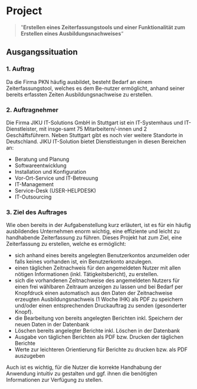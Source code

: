 # Project
> "**Erstellen eines Zeiterfassungstools und einer Funktionalität zum Erstellen eines Ausbildungsnachweises**“

## Ausgangssituation
### 1. Auftrag
Da die Firma PKN häufig ausbildet, besteht Bedarf an einem Zeiterfassungstool, welches es dem Be-nutzer ermöglicht, anhand seiner bereits erfassten Zeiten Ausbildungsnachweise zu erstellen.

### 2. Auftragnehmer
Die Firma JIKU IT-Solutions GmbH in Stuttgart ist ein IT-Systemhaus und IT-Dienstleister, mit insge-samt 75 Mitarbeitern/-innen und 2 Geschäftsführern. Neben Stuttgart gibt es noch vier weitere Standorte in Deutschland.
JIKU IT-Solution bietet Dienstleistungen in diesen Bereichen an:
- Beratung und Planung
- Softwareentwicklung
- Installation und Konfiguration
- Vor-Ort-Service und IT-Betreuung
- IT-Management
- Service-Desk (USER-HELPDESK)
- IT-Outsourcing

### 3. Ziel des Auftrages
Wie oben bereits in der Aufgabenstellung kurz erläutert, ist es für ein häufig ausbildendes Unternehmen enorm wichtig, eine effiziente und leicht zu handhabende Zeiterfassung zu führen. Dieses Projekt hat zum Ziel, eine Zeiterfassung zu erstellen, welche es ermöglicht:
- sich anhand eines bereits angelegten Benutzerkontos anzumelden oder falls keines vorhanden ist, ein Benutzerkonto anzulegen.
- einen täglichen Zeitnachweis für den angemeldeten Nutzer mit allen nötigen Informationen (inkl. Tätigkeitsbericht), zu erstellen.
- sich die vorhandenen Zeitnachweise des angemeldeten Nutzers für einen frei wählbaren Zeitraum anzeigen zu lassen und bei Bedarf per Knopfdruck einen automatisch aus den Daten der Zeitnachweise erzeugten Ausbildungsnachweis (1 Woche IHK) als PDF zu speichern und/oder einen entsprechenden Druckauftrag zu senden (gesonderter Knopf).
- die Bearbeitung von bereits angelegten Berichten inkl. Speichern der neuen Daten in der Datenbank
- Löschen bereits angelegter Berichte inkl. Löschen in der Datenbank
- Ausgabe von täglichen Berichten als PDF bzw. Drucken der täglichen Berichte
- Werte zur leichteren Orientierung für Berichte zu drucken bzw. als PDF auszugeben

Auch ist es wichtig, für die Nutzer die korrekte Handhabung der Anwendung intuitiv zu gestalten
und ggf. ihnen die benötigten Informationen zur Verfügung zu stellen.